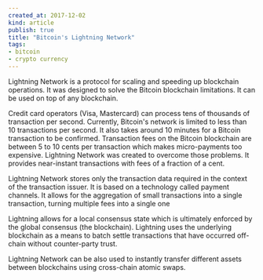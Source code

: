 ```yaml
---
created_at: 2017-12-02 
kind: article
publish: true
title: "Bitcoin's Lightning Network"
tags:
- bitcoin
- crypto currency
---
```


Lightning Network is a protocol for scaling and speeding up blockchain operations. It was designed to solve the Bitcoin blockchain limitations. It can be used on top of any blockchain. 

Credit card operators (Visa, Mastercard) can process tens of thousands of transaction per second. Currently, Bitcoin's network is limited to less than 10 transactions per second. It also takes around 10 minutes for a Bitcoin transaction to be confirmed. Transaction fees on the Bitcoin blockchain are between 5 to 10 cents per transaction which makes micro-payments too expensive.  Lightning Network was created to overcome those problems. It provides near-instant transactions with fees of a fraction of a cent. 

Lightning Network stores only the transaction data required in the context of the transaction issuer.  It is based on a technology called payment channels. It  allows for the aggregation of small transactions into a single transaction, turning multiple fees into a single one

Lightning allows for a local consensus state which is ultimately enforced by the global consensus (the blockchain). Lightning uses the underlying blockchain as a means to batch settle transactions that have occurred off-chain without counter-party trust.

Lightning Network can be also used to instantly transfer different assets between blockchains using cross-chain atomic swaps.
